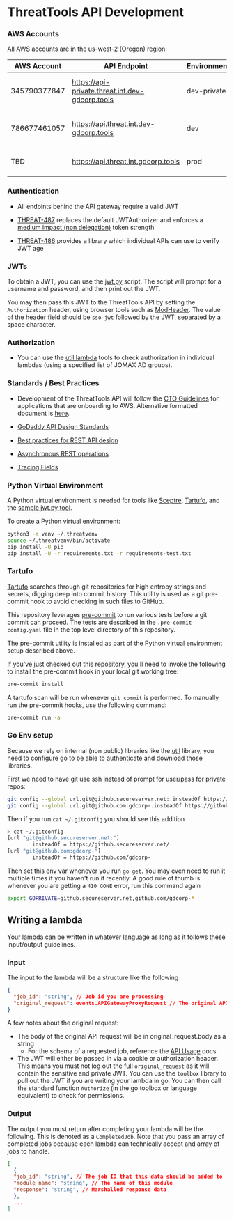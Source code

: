 # ThreatTools API Development

### AWS Accounts

All AWS accounts are in the us-west-2 (Oregon) region.

| AWS Account | API Endpoint | Environment | Description
| --- | --- | --- | ---
| 345790377847 | https://api-private.threat.int.dev-gdcorp.tools | dev-private | Account for active development (non-CICD)
| 786677461057 | https://api.threat.int.dev-gdcorp.tools | dev | Account for active development (CICD)
| TBD | https://api.threat.int.gdcorp.tools | prod | Production account (CICD)

### Authentication

* All endoints behind the API gateway require a valid JWT

* [THREAT-487](https://jira.godaddy.com/browse/THREAT-487) replaces the default
  JWTAuthorizer and enforces a [medium impact (non
  delegation)](https://confluence.godaddy.com/display/AUTH/Security+Tokens)
  token strength

* [THREAT-486](https://jira.godaddy.com/browse/THREAT-486) provides a library
  which individual APIs can use to verify JWT age

### JWTs

To obtain a JWT, you can use the [jwt.py](../tools/jwt.py) script.  The script
will prompt for a username and password, and then print out the JWT.

You may then pass this JWT to the ThreatTools API by setting the
`Authorization` header, using browser tools such as
[ModHeader](https://bewisse.com/modheader/).  The value of the header field
should be `sso-jwt` followed by the JWT, separated by a space character.

### Authorization

* You can use the [util lambda](https://github.com/gdcorp-infosec/threat-util/tree/master/lambda) tools to check authorization in individual lambdas (using a specified list of JOMAX AD groups).

### Standards / Best Practices

* Development of the ThreatTools API will follow the [CTO
  Guidelines](https://github.secureserver.net/CTO/guidelines/blob/master/Standards-Best-Practices/MustHaveShouldDo.md)
  for applications that are onboarding to AWS.  Alternative formatted document
  is
  [here](https://confluence.godaddy.com/display/AS/Phase+3+-+Must+Haves+to+go+to+Public+cloud).

* [GoDaddy API Design Standards](https://github.secureserver.net/CTO/guidelines/tree/master/api-design)

* [Best practices for REST API design](https://stackoverflow.blog/2020/03/02/best-practices-for-rest-api-design/)

* [Asynchronous REST operations](https://restcookbook.com/Resources/asynchroneous-operations/)

* [Tracing Fields](https://www.elastic.co/guide/en/ecs/current/ecs-tracing.html)

### Python Virtual Environment

A Python virtual environment is needed for tools like
[Sceptre](../sceptre/README.md), [Tartufo](#tartufo), and the [sample jwt.py
tool](../tools/jwt.py).

To create a Python virtual environment:

```bash
python3 -m venv ~/.threatvenv
source ~/.threatvenv/bin/activate
pip install -U pip
pip install -U -r requirements.txt -r requirements-test.txt
```

### Tartufo

[Tartufo](https://github.com/godaddy/tartufo) searches through git repositories
for high entropy strings and secrets, digging deep into commit history.  This
utility is used as a git pre-commit hook to avoid checking in such files to
GitHub.

This repository leverages [pre-commit](https://pre-commit.com/) to run various
tests before a git commit can proceed.  The tests are described in the
`.pre-commit-config.yaml` file in the top level directory of this repository.

The pre-commit utility is installed as part of the Python virtual environment
setup described above.

If you've just checked out this repository, you'll need to invoke the following
to install the pre-commit hook in your local git working tree:

```bash
pre-commit install
```

A tartufo scan will be run whenever `git commit` is performed.  To manually run
the pre-commit hooks, use the following command:

```bash
pre-commit run -a
```

### Go Env setup

Because we rely on internal (non public) libraries like the [util](https://github.com/gdcorp-infosec/threat-util) library, you need to configure go to be able to authenticate and download those libraries.

First we need to have git use ssh instead of prompt for user/pass for private repos:

```sh
git config --global url.git@github.secureserver.net:.insteadOf https://github.secureserver.net/
git config --global url.git@github.com:gdcorp-.insteadOf https://github.com/gdcorp-
```

Then if you run `cat ~/.gitconfig` you should see this addition

```sh
> cat ~/.gitconfig
[url "git@github.secureserver.net:"]
        insteadOf = https://github.secureserver.net/
[url "git@github.com:gdcorp-"]
        insteadOf = https://github.com/gdcorp-
```

Then set this env var whenever you run `go get`.  You may even need to run it multiple times if you haven't run it recently.  A good rule of thumb is whenever you are getting a `410 GONE` error, run this command again

```sh
export GOPRIVATE=github.secureserver.net,github.com/gdcorp-*
```

## Writing a lambda

Your lambda can be written in whatever language as long as it follows these input/output guidelines.

### Input

The input to the lambda will be a structure like the following

```json
{
  "job_id": "string", // Job id you are processing
  "original_request": events.APIGatewayProxyRequest // The original API Gateway request for the job.
}
```

A few notes about the original request:

* The body of the original API request will be in original_request.body as a string
  * For the schema of a requested job, reference the [API Usage](USAGE.md#Requests) docs.
* The JWT will either be passed in via a cookie or authorization header.  This means you must not log out the full `original_request` as it will contain the sensitive and private JWT.  You can use the `toolbox` library to pull out the JWT if you are writing your lambda in go.  You can then call the standard function `Authorize` (in the go toolbox or language equivalent) to check for permissions.

### Output

The output you must return after completing your lambda will be the following.
This is denoted as a `CompletedJob`.  Note that you pass an array of completed jobs because
each lambda can technically accept and array of jobs to handle.

```json
[
  {
  "job_id": "string", // The job ID that this data should be added to
  "module_name": "string", // The name of this module
  "response": "string", // Marshalled response data
  },
  ...
]
```
